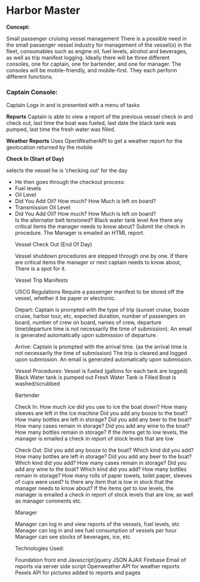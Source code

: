 # Harbor Master
<strong>Concept:</strong><p> Small passenger cruising vessel management  There is a possible need in the small passenger vessel industry for management of the vessel(s) in the fleet, consumables such as engine oil, fuel levels, alcohol and beverages, as well as trip manifest logging. Ideally there will be three different consoles, one for captain, one for bartender, and one for manager.  The consoles will be mobile-friendly, and mobile-first. They each perform different functions.</p>

<strong><h3>Captain Console:</h3></strong>
Captain Logs in and is presented with a menu of tasks

<strong>Reports</strong>
Captain is able to view a report of the previous vessel check in and check out, last time the boat was fueled, last date the black tank was pumped, last time the fresh water was filled.

<strong>Weather Reports</strong>
Uses OpenWeatherAPI to get a weather report for the geolocation returned by the mobile

<strong>Check In (Start of Day)</strong>

selects the vessel he is ‘checking out’ for the day
<ul>
<li>He then goes through the checkout process:</li>
<li>Fuel levels</li>
<li>Oil Level
<li>Did You Add Oil? How much? How Much is left on board?</li></li>
<li>Transmission Oil Level
<li>Did You Add Oil? How much? How Much is left on board?</li></li>
Is the alternator belt tensioned?
Black water tank level
Are there any critical items the manager needs to know about?
Submit the check in procedure.  The Manager is emailed an HTML report.

Vessel Check Out (End Of Day)

Vessel shutdown procedures are stepped through one by one.  If there are critical items the manager or next captain needs to know about, There is a spot for it.

Vessel Trip Manifests

USCG Regulations Require a passenger manifest to be stored off the vessel, whether it be paper or electronic.  

Depart: Captain is prompted with the type of trip (sunset cruise, booze cruise, harbor tour, etc, expected duration, number of passengers on board, number of crew on board, names of crew,   departure time(departure time is not necessarily the time of submission). An email is generated automatically upon submission of departure.

Arrive:
 Captain is prompted with the arrival time. (as the arrival time is not necessarily the time of submission) The trip is cleared and logged upon submission.   An email is generated automatically upon submission.

Vessel Procedures:
Vessel is fueled (gallons for each tank are logged)
Black Water tank is pumped out
Fresh Water Tank is Filled
Boat is washed/scrubbed


Bartender

Check In:
How much ice did you use to ice the boat down?  How many sleeves are left in the ice machine
Did you add any booze to the boat? How many bottles are left in storage?
Did you add any beer to the boat? How many cases remain in storage?
Did you add any wine to the boat? How many bottles remain in storage?
If the items get to low levels, the manager is emailed a check in report of stock levels that are low


Check Out:
Did you add any booze to the boat? Which kind did you add? How many bottles are left in storage?
Did you add any beer to the boat? Which kind did you add? How many cases remain in storage?
Did you add any wine to the boat? Which kind did you add? How many bottles remain in storage?
How many rolls of paper towels, toilet paper, sleeves of cups were used?
Is there any item that is low in stock that the manager needs to know about?
If the items get to low levels, the manager is emailed a check in report of stock levels that are low, as well as manager comments etc.


Manager

Manager can log in and view reports of the vessels, fuel levels, etc
Manager can log in and see fuel consumption of vessels per hour
Manager can see stocks of beverages, ice, etc


Technologies Used:

Foundation front end
Javascript/jquery
JSON
AJAX
Firebase
Email of reports via server side script
Openweather API for weather reports
Pexels API for pictures added to reports and pages


